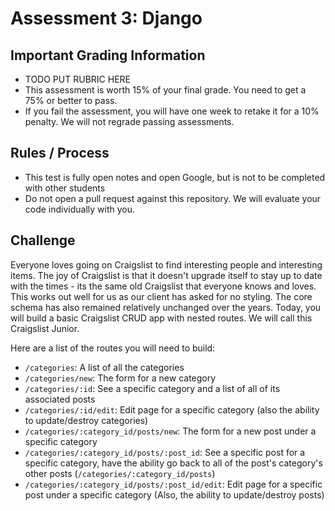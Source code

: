 # Assessment 3: Django

## Important Grading Information
* TODO PUT RUBRIC HERE
* This assessment is worth 15% of your final grade. You need to get a 75% or better to pass.
* If you fail the assessment, you will have one week to retake it for a 10% penalty. We will not regrade passing assessments.

## Rules / Process
* This test is fully open notes and open Google, but is not to be completed with other students
* Do not open a pull request against this repository. We will evaluate your code individually with you.

## Challenge
Everyone loves going on Craigslist to find interesting people and interesting items. The joy of Craigslist is that it doesn't upgrade itself to stay up to date with the times - its the same old Craigslist that everyone knows and loves. This works out well for us as our client has asked for no styling. The core schema has also remained relatively unchanged over the years. Today, you will build a basic Craigslist CRUD app with nested routes. We will call this Craigslist Junior.

Here are a list of the routes you will need to build:
* `/categories`: A list of all the categories
* `/categories/new`: The form for a new category
* `/categories/:id`: See a specific category and a list of all of its associated posts
* `/categories/:id/edit`: Edit page for a specific category (also the ability to update/destroy categories)
* `/categories/:category_id/posts/new`: The form for a new post under a specific category
* `/categories/:category_id/posts/:post_id`: See a specific post for a specific category, have the ability go back to all of the post's category's other posts (`/categories/:category_id/posts`)
* `/categories/:category_id/posts/:post_id/edit`: Edit page for a specific post under a specific category (Also, the ability to update/destroy posts)
